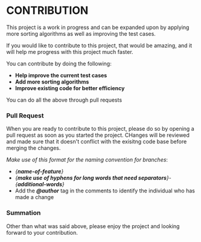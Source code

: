# CONTRIBUTION
This project is a work in progress and can be expanded upon by applying more sorting algorithms as well as improving the test cases.

If you would like to contribute to this project, that would be amazing, and it will help me progress with this project much faster. 

You can contribute by doing the following: 
* **Help improve the current test cases**
* **Add more sorting algorithms** 
* **Improve existing code for better efficiency**  

You can do all the above through pull requests

### Pull Request
When you are ready to contribute to this project, please do so by opening a pull request as soon as you started the project.
CHanges will be reviewed and made sure that it doesn't conflict with the exisitng code base before merging the changes. 

*Make use of this format for the naming convention for branches*: 
- *{**name-of-feature**}*
- *{**make use of hyphens for long words that need separators**}*-*{**additional-words**}*
- Add the ***@author*** tag in the comments to identify the individual who has made a change

### Summation
Other than what was said above, please enjoy the project and looking forward to your contribution. 
